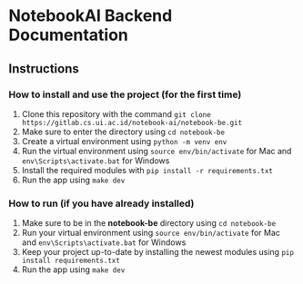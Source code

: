 # NotebookAI Backend Documentation

## Instructions

### How to install and use the project (for the first time)

1. Clone this repository with the command `git clone https://gitlab.cs.ui.ac.id/notebook-ai/notebook-be.git`
2. Make sure to enter the directory using `cd notebook-be`
3. Create a virtual environment using `python -m venv env`
4. Run the virtual environment using `source env/bin/activate` for Mac and `env\Scripts\activate.bat` for Windows
5. Install the required modules with `pip install -r requirements.txt`
6. Run the app using `make dev`

### How to run (if you have already installed)

1. Make sure to be in the **notebook-be** directory using `cd notebook-be`
2. Run your virtual environment using `source env/bin/activate` for Mac and `env\Scripts\activate.bat` for Windows
3. Keep your project up-to-date by installing the newest modules using `pip install requirements.txt`
4. Run the app using `make dev`

